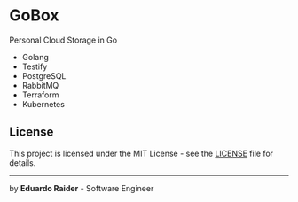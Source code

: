 # GoBox
Personal Cloud Storage in Go

- Golang
- Testify
- PostgreSQL
- RabbitMQ
- Terraform
- Kubernetes


## License

This project is licensed under the MIT License - see the [LICENSE](LICENSE) file for details.

---
by **Eduardo Raider** - Software Engineer